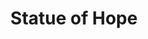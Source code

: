 ---
pid: LLP375
title: Statue of Hope
location_transcription: 
zipcode: 
outside_phl: 
neighborhood: 
age: '9'
age_range: 6-13
instagram: 
image_file_name: LLP_375.jpg
proposal_transcription: |-
  Video game

  Statue of hope
topic: Technology,Uplifting
topic_summary: 0, 0
type: Sculpture Statue
keywords_other: hope, ice cream, video game
credit: 
image_labels: 
twitter: 
facebook: 
permalink: "/monuments/llp375/"
layout: item-page
---